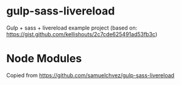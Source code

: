 # gulp-sass-livereload
Gulp + sass + livereload example project (based on: https://gist.github.com/kellishouts/2c7cde625491ad53fb3c)
# Node Modules 
Copied from https://github.com/samuelchvez/gulp-sass-livereload
